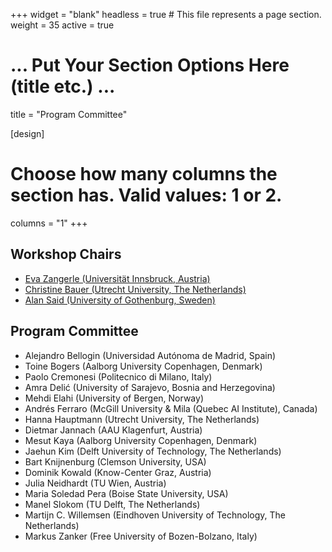 +++
widget = "blank"
headless = true  # This file represents a page section.
weight = 35 
active = true

# ... Put Your Section Options Here (title etc.) ...
title = "Program Committee"

[design]
  # Choose how many columns the section has. Valid values: 1 or 2.
  columns = "1"
+++

<h2>Workshop Chairs</h2>
  
* [Eva Zangerle (Universität Innsbruck, Austria)](http://evazangerle.at) 
* [Christine Bauer (Utrecht University, The Netherlands)](https://christinebauer.eu/)
* [Alan Said (University of Gothenburg, Sweden)](http://alansaid.com)

<h2>Program Committee</h2>

* Alejandro Bellogin (Universidad Autónoma de Madrid, Spain)
* Toine Bogers (Aalborg University Copenhagen, Denmark)
* Paolo Cremonesi (Politecnico di Milano, Italy)
* Amra Delić (University of Sarajevo, Bosnia and Herzegovina)
* Mehdi Elahi (University of Bergen, Norway)
* Andrés Ferraro (McGill University & Mila (Quebec AI Institute), Canada)
* Hanna Hauptmann (Utrecht University, The Netherlands)
* Dietmar Jannach (AAU Klagenfurt, Austria)
* Mesut Kaya (Aalborg University Copenhagen, Denmark)
* Jaehun Kim (Delft University of Technology, The Netherlands)
* Bart Knijnenburg (Clemson University, USA)
* Dominik Kowald (Know-Center Graz, Austria)
* Julia Neidhardt (TU Wien, Austria)
* Maria Soledad Pera (Boise State University, USA)
* Manel Slokom (TU Delft, The Netherlands)
* Martijn C. Willemsen (Eindhoven University of Technology, The Netherlands)
* Markus Zanker (Free University of Bozen-Bolzano, Italy)

<!--* Linus W. Dietz (Technical University of Munich, Germany)
* Michael Ekstrand (Boise State University, USA)
* Maurizio Ferrari Dacrema (Politecnico di Milano, Italy)
* Pigi Kouki (Relational AI)
* Sandy Maniolos (Delft University of Technology, The Netherlands)
* Ashlee Milton (Boise State University, USA)
* Jessie Smith (University of Colorado, Boulder, USA)
* Marko Tkalčič (University of Primorska, Slovenia)
-->
                                                                                                                                                                 
